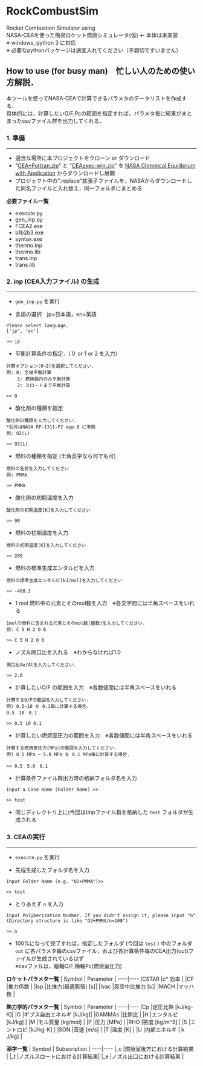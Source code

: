 # RockCombustSim
Rocket Combustion Simulator using  
NASA-CEAを使った簡易ロケット燃焼シミュレータ(仮) ← 本体は未実装  
※ windows, python 3 に対応  
※ 必要なpythonパッケージは適宜入れてください（不親切ですいません）

## How to use  (for busy man)　忙しい人のための使い方解説．  
本ツールを使ってNASA-CEAで計算できるパラメタのデータリストを作成する．  
具体的には，計算したいO/F,Pcの範囲を指定すれば，パラメタ毎に結果がまとまったcsvファイル群を出力してくれる．

### 1. 準備
___
* 適当な場所に本プロジェクトをクローン or ダウンロード
* "[CEA+Fortran.zip](https://www.grc.nasa.gov/WWW/CEAWeb/CEA+Fortran.zip)" と "[CEAexec-win.zip](https://www.grc.nasa.gov/WWW/CEAWeb/CEAexec-win.zip)" を [NASA Chmmical Equilibrium with Application](https://www.grc.nasa.gov/WWW/CEAWeb/ceaguiDownload-win.htm) からダウンロードし展開
* プロジェクト中の".replace"拡張子ファイルを，NASAからダウンロードした同名ファイルと入れ替え，同一フォルダにまとめる

**必要ファイル一覧**   
* execute.py
* gen_inp.py
* FCEA2.exe
* b1b2b3.exe
* syntax.exe
* thermo.inp
* thermo.lib
* trans.inp
* trans.lib

### 2. inp (CEA入力ファイル) の生成
___
* `gen_inp.py` を実行

* 言語の選択　jp=日本語，en=英語
~~~
Please select language.
['jp', 'en']

>> jp
~~~

* 平衡計算条件の指定．（０ or 1 or 2 を入力）
~~~
計算オプション(0~2)を選択してください．
例: 0: 全域平衡計算
    1: 燃焼器内のみ平衡計算
    2: スロートまで平衡計算

>> 0
~~~

* 酸化剤の種類を指定
~~~
酸化剤の種類を入力してください.
*記号はNASA RP-1311-P2 app.B に準拠
例: O2(L)

>> O2(L)
~~~

* 燃料の種類を指定 (半角英字なら何でも可)
~~~
燃料の名前を入力してください
例: PMMA

>> PMMA
~~~

* 酸化剤の初期温度を入力
~~~
酸化剤の初期温度[K]を入力してください

>> 90
~~~

* 燃料の初期温度を入力
~~~
燃料の初期温度[K]を入力してください

>> 280
~~~

* 燃料の標準生成エンタルピを入力
~~~
燃料の標準生成エンタルピ[kJ/mol]を入力してください

>> -468.3
~~~

* 1 mol 燃料中の元素とそのmol数を入力　※各文字間には半角スペースをいれる
~~~
1molの燃料に含まれる元素とそのmol数(整数)を入力してください.
例: C 5 H 2 O 6

>> C 5 H 2 O 6
~~~

* ノズル開口比を入れる　※わからなければ1.0
~~~
開口比Ae/Atを入力してください.

>> 2.0
~~~

* 計算したいO/F の範囲を入力　※各数値間には半角スペースをいれる
~~~
計算するO/Fの範囲を入力してください.
例) 0.5~10 を 0.1毎に計算する場合.
0.5　10　0.1

>> 0.5 10 0.1
~~~

* 計算したい燃焼室圧力の範囲を入力　※各数値間には半角スペースをいれる
~~~
計算する燃焼室圧力[MPa]の範囲を入力してください.
例) 0.5 MPa ~ 5.0 MPa を 0.1 MPa毎に計算する場合.

>> 0.5　5.0　0.1
~~~

* 計算条件ファイル群出力時の格納フォルダ名を入力
~~~
Input a Case Name (Folder Name) >>

>> test
~~~

* 同じディレクトリ上に(今回は)inpファイル群を格納した `test` フォルダが生成される

### 3. CEAの実行
___
* `execute.py` を実行

* 先程生成したフォルダ名を入力
~~~
Input Folder Name (e.g. "O2+PMMA")>>

>> test
~~~

* とりあえず `n` を入力
~~~
Input Polyberization Number. If you didn't assign it, please input "n"
(Directory structure is like "O2+PMMA/n=100")

>> n
~~~

* 100%になって完了すれば，指定したフォルダ (今回は `test` ) 中のフォルダ `out` に各パラメタ毎のcsvファイル，および各計算条件毎のCEA出力(out)ファイルが生成されているはず  
※csvファルは，縦軸O/F,横軸Pc(燃焼室圧力)
  

  
**ロケットパラメタ一覧**
| Symbol | Parameter |
----|----
|CSTAR |c* 効率 |
|CF |推力係数 |
|Isp |比推力(最適膨張) [s]|
|Ivac |真空中比推力 [s]|
|MACH |マッハ数 |  
  
**熱力学的パラメタ一覧**
| Symbol | Parameter |
----|----
|Cp |定圧比熱 [kJ/kg-K]|
|G |ギブス自由エネルギ [kJ/kg]|
|GAMMAs |比熱比 |
|H |エンタルピ [kJ/kg] |
|M |モル質量 [kg/mol] |
|P |圧力 [MPa] |
|RHO |密度 [kg/m^3] |
|S |エントロピ [kJ/kg-K] |
|SON |音速 [m/s] |
|T |温度 [K] |
|U |内部エネルギ [ｋJ/kg] |

**添字一覧**
| Symbol | Subscription |
----|----
|_c |燃焼室後方における計算結果 |
|_t |ノズルスロートにおける計算結果|
|_e |ノズル出口における計算結果 |
